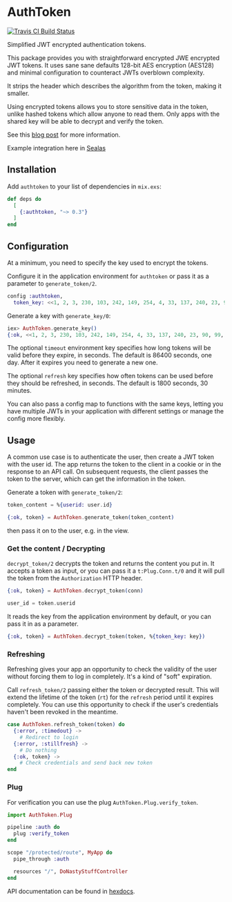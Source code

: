 # AuthToken

[![Travis CI Build Status](https://travis-ci.org/Brainsware/authtoken.svg?branch=master)](https://travis-ci.org/Brainsware/authtoken)

Simplified JWT encrypted authentication tokens.

This package provides you with straightforward encrypted JWE encrypted JWT
tokens. It uses sane sane defaults 128-bit AES encryption (AES128) and minimal
configuration to counteract JWTs overblown complexity.

It strips the header which describes the algorithm from the token, making
it smaller.

Using encrypted tokens allows you to store sensitive data in the token,
unlike hashed tokens which allow anyone to read them. Only apps
with the shared key will be able to decrypt and verify the token.

See this [blog post](https://sealas.at/blog/2017-12/tokens-cookies-and-sessions-an-auth-story-part-1/)
for more information.

Example integration here in [Sealas](https://github.com/Brainsware/sealas)

## Installation

Add `authtoken` to your list of dependencies in `mix.exs`:

```elixir
def deps do
  [
    {:authtoken, "~> 0.3"}
  ]
end
```

## Configuration

At a minimum, you need to specify the key used to encrypt the tokens.

Configure it in the application environment for `authtoken` or
pass it as a parameter to `generate_token/2`.

```elixir
config :authtoken,
  token_key: <<1, 2, 3, 230, 103, 242, 149, 254, 4, 33, 137, 240, 23, 90, 99, 250>>
```

Generate a key with `generate_key/0`:

```elixir
iex> AuthToken.generate_key()
{:ok, <<1, 2, 3, 230, 103, 242, 149, 254, 4, 33, 137, 240, 23, 90, 99, 250>>}
```

The optional `timeout` environment key specifies how long tokens will be valid
before they expire, in seconds. The default is 86400 seconds, one day.
After it expires you need to generate a new one.

The optional `refresh` key specifies how often tokens can be used before they
should be refreshed, in seconds. The default is 1800 seconds, 30 minutes.

You can also pass a config map to functions with the same keys, letting
you have multiple JWTs in your application with different settings
or manage the config more flexibly.

## Usage

A common use case is to authenticate the user, then create a JWT token with the
user id. The app returns the token to the client in a cookie or in the response
to an API call. On subsequent requests, the client passes the token to the
server, which can get the information in the token.

Generate a token with `generate_token/2`:

```elixir
token_content = %{userid: user.id}

{:ok, token} = AuthToken.generate_token(token_content)
```

then pass it on to the user, e.g. in the view.

### Get the content / Decrypting

`decrypt_token/2` decrypts the token and returns the content you put in.
It accepts a token as input, or you can pass it a `t:Plug.Conn.t/0` and it will
pull the token from the `Authorization` HTTP header.

```elixir
{:ok, token} = AuthToken.decrypt_token(conn)

user_id = token.userid

```

It reads the key from the application environment by default, or you can pass
it in as a parameter.

```elixir
{:ok, token} = AuthToken.decrypt_token(token, %{token_key: key})
```

### Refreshing

Refreshing gives your app an opportunity to check the validity of the user
without forcing them to log in completely. It's a kind of "soft" expiration.

Call `refresh_token/2` passing either the token or decrypted result.
This will extend the lifetime of the token (`rt`) for the `refresh` period
until it expires completely. You can use this opportunity to check if the
user's credentials haven't been revoked in the meantime.

```elixir
case AuthToken.refresh_token(token) do
  {:error, :timedout} ->
    # Redirect to login
  {:error, :stillfresh} ->
    # Do nothing
  {:ok, token} ->
    # Check credentials and send back new token
end
```

### Plug

For verification you can use the plug `AuthToken.Plug.verify_token`.

```elixir
import AuthToken.Plug

pipeline :auth do
  plug :verify_token
end

scope "/protected/route", MyApp do
  pipe_through :auth

  resources "/", DoNastyStuffController
end
```

API documentation can be found in [hexdocs](https://hexdocs.pm/authtoken).
